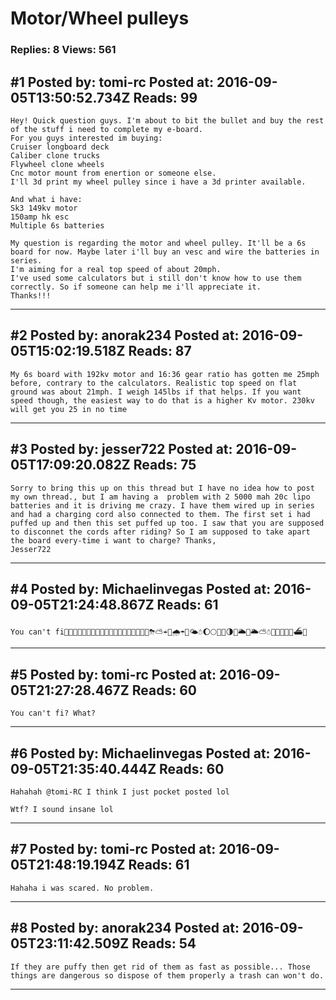# Motor/Wheel pulleys

### Replies: 8 Views: 561

## \#1 Posted by: tomi-rc Posted at: 2016-09-05T13:50:52.734Z Reads: 99

```
Hey! Quick question guys. I'm about to bit the bullet and buy the rest of the stuff i need to complete my e-board.
For you guys interested im buying:
Cruiser longboard deck
Caliber clone trucks
Flywheel clone wheels
Cnc motor mount from enertion or someone else.
I'll 3d print my wheel pulley since i have a 3d printer available.

And what i have:
Sk3 149kv motor
150amp hk esc
Multiple 6s batteries

My question is regarding the motor and wheel pulley. It'll be a 6s board for now. Maybe later i'll buy an vesc and wire the batteries in series.
I'm aiming for a real top speed of about 20mph.
I've used some calculators but i still don't know how to use them correctly. So if someone can help me i'll appreciate it.
Thanks!!!
```

---
## \#2 Posted by: anorak234 Posted at: 2016-09-05T15:02:19.518Z Reads: 87

```
My 6s board with 192kv motor and 16:36 gear ratio has gotten me 25mph before, contrary to the calculators. Realistic top speed on flat ground was about 21mph. I weigh 145lbs if that helps. If you want speed though, the easiest way to do that is a higher Kv motor. 230kv will get you 25 in no time
```

---
## \#3 Posted by: jesser722 Posted at: 2016-09-05T17:09:20.082Z Reads: 75

```
Sorry to bring this up on this thread but I have no idea how to post my own thread., but I am having a  problem with 2 5000 mah 20c lipo batteries and it is driving me crazy. I have them wired up in series and had a charging cord also connected to them. The first set i had puffed up and then this set puffed up too. I saw that you are supposed to disconnet the cords after riding? So I am supposed to take apart the board every-time i want to charge? Thanks,
Jesser722
```

---
## \#4 Posted by: Michaelinvegas Posted at: 2016-09-05T21:24:48.867Z Reads: 61

```
You can't fi👺👜👨‍👨‍👦‍👦👐🏻👐🏻👇🏻👇🏻👧🏿🐇🍪👔⛈⛅️☔️🌊🌧☂🌙🌤☃🌔🌕💨🌞🌗💨🌥🌙🌥⛅️☃🍒🚋🚖🚋🚂⛴🚡
```

---
## \#5 Posted by: tomi-rc Posted at: 2016-09-05T21:27:28.467Z Reads: 60

```
You can't fi? What?
```

---
## \#6 Posted by: Michaelinvegas Posted at: 2016-09-05T21:35:40.444Z Reads: 60

```
Hahahah @tomi-RC I think I just pocket posted lol

Wtf? I sound insane lol
```

---
## \#7 Posted by: tomi-rc Posted at: 2016-09-05T21:48:19.194Z Reads: 61

```
Hahaha i was scared. No problem.
```

---
## \#8 Posted by: anorak234 Posted at: 2016-09-05T23:11:42.509Z Reads: 54

```
If they are puffy then get rid of them as fast as possible... Those things are dangerous so dispose of them properly a trash can won't do.
```

---

